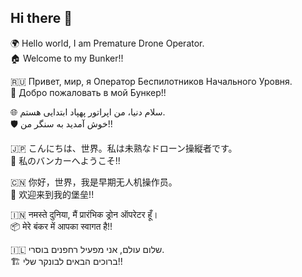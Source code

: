 ## Hi there 👋
🌍 Hello world, I am Premature Drone Operator.  
🏠 Welcome to my Bunker!!

🇷🇺 Привет, мир, я Оператор Беспилотников Начального Уровня.  
🚪 Добро пожаловать в мой Бункер!!

🌐 سلام دنیا، من اپراتور پهپاد ابتدایی هستم.  
🛡️ خوش آمدید به سنگر من!!

🇯🇵 こんにちは、世界。私は未熟なドローン操縦者です。  
💼 私のバンカーへようこそ!!

🇨🇳 你好，世界，我是早期无人机操作员。  
🏯 欢迎来到我的堡垒!!

🇮🇳 नमस्ते दुनिया, मैं प्रारंभिक ड्रोन ऑपरेटर हूँ।  
📦 मेरे बंकर में आपका स्वागत है!!

🇮🇱 שלום עולם, אני מפעיל רחפנים בוסרי.  
🏗️ ברוכים הבאים לבונקר שלי!!
<!--
**PrematureDroneOperator/PrematureDroneOperator** is a ✨ _special_ ✨ repository because its `README.md` (this file) appears on your GitHub profile.

Here are some ideas to get you started:

- 🔭 I’m currently working on ...
- 🌱 I’m currently learning ...
- 👯 I’m looking to collaborate on ...
- 🤔 I’m looking for help with ...
- 💬 Ask me about ...
- 📫 How to reach me: ...
- 😄 Pronouns: ...
- ⚡ Fun fact: ...
-->
